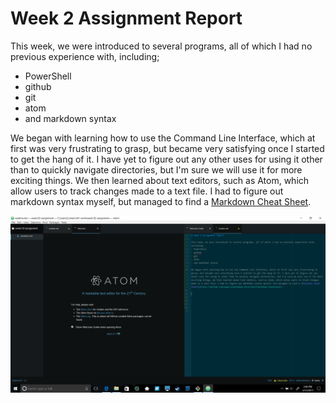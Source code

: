 # Week 2 Assignment Report

This week, we were introduced to several programs, all of which I had no previous experience with, including;
- PowerShell
- github
- git
- atom
- and markdown syntax

We began with learning how to use the Command Line Interface, which at first was very frustrating to grasp, but became very satisfying once I started to get the hang of it. I have yet to figure out any other uses for using it other than to quickly navigate directories, but I'm sure we will use it for more exciting things. We then learned about text editors, such as Atom, which allow users to track changes made to a text file. I had to figure out markdown syntax myself, but managed to find a [Markdown Cheat Sheet](https://github.com/adam-p/markdown-here/wiki/Markdown-Cheatsheet).

![I think I did an alright job.](https://raw.githubusercontent.com/Noblekrug/191-work/master/Hw-2/screenshot.png)

